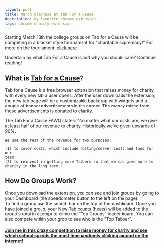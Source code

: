 ```yaml
---
layout: post
title: March Gladness at Tab For a Cause
description: my favorite chrome extension
tags: chrome charity extension
---
```


Starting March 13th the college groups on Tab for a Cause will be competing in a bracket style
tournament for "charitable supremacy!"
For more on the tournament: [click here](http://www.tabforacause.org/blog/2015/03/02/march-gladness-tabbing-tournament-charity/)

Uncertain by what Tab For a Cause is and why you should care? Continue reading! 


## What is [Tab for a Cause](http://www.tabforacause.org/?r=11041284)?

Tab for a Cause is a free browser extension that raises money for charity with every new tab a user opens. 
After the user downloads the extension, the new tab page will be a customizable backdrop with widgets and 
a couple of banner advertisements in the corner. 
The money raised from these advertisements is donated to charity.

The Tab For a Cause FAWQ states:
"No matter what our costs are, we give at least half of our revenue to charity. 
Historically we’ve given upwards of 90%. 

```
We use the rest of the revenue for two purposes: 

(1) to cover costs, which include hosting/server costs and food for our 
team;  
(2) to reinvest in getting more Tabbers so that we can give more to 
charity in the long term."
```

## How Do Groups Work? 
Once you download the extension, you can see and join groups by going to your Dashboard (the speedometer button to the left on the page).  
To find a group use the search bar on the top of the dashboard. 
Once you have joined a group, your New Tab counts (heats) will be added to the group's total 
in attempt to climb the "Top Groups" leader board.
You can also compete within your grop to see who is the "Top Tabber".


#### [Join me in this crazy competition to raise money for charity and see which school spends the most time randomly clicking around on the internet!](http://tabforacause.org/?r=11041284)